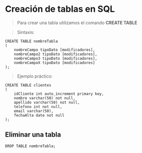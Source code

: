 # Creación de tablas en SQL

> Para crear una tabla utilizamos el comando
> **CREATE TABLE**

> Sintaxis: 

    CREATE TABLE nombreTabla  
    (  
        nombreCampo tipoDato [modificadores],  
        nombreCampo2 tipoDato [modificadores],  
        nombreCampo3 tipoDato [modificadores],  
        nombreCampoX tipoDato [modificadores]  
    );  

> Ejemplo práctico: 

    CREATE TABLE clientes  
    (  
        idCliente int auto_increment primary key,  
        nombre varchar(50) not null,  
        apellido varchar(50) not null,  
        telefono int not null,  
        email varchar(50),  
        fechaAlta date not null
    );  

## Eliminar una tabla  

    DROP TABLE nombreTabla;  